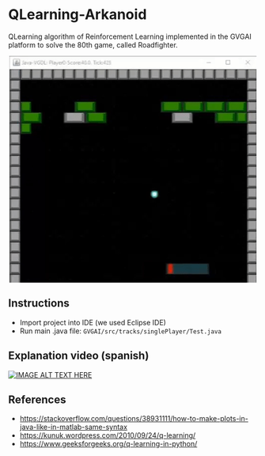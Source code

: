 # QLearning-Arkanoid 
QLearning algorithm of Reinforcement Learning implemented in the GVGAI platform to solve the 80th game, called Roadfighter.

<p align="center">
<img src="GVGAI/resources/arkanoid.gif" align="center" width="500" height="458"/>
</p>

## Instructions
- Import project into IDE (we used Eclipse IDE)
- Run main .java file:
`GVGAI/src/tracks/singlePlayer/Test.java`

## Explanation video (spanish)
[![IMAGE ALT TEXT HERE](https://i.gyazo.com/0ab8c8e4b5a58f93bdb064d58e1d03e1.jpg)](https://youtu.be/BjhRDMIIYUI)


## References
- https://stackoverflow.com/questions/38931111/how-to-make-plots-in-java-like-in-matlab-same-syntax
- https://kunuk.wordpress.com/2010/09/24/q-learning/
- https://www.geeksforgeeks.org/q-learning-in-python/
